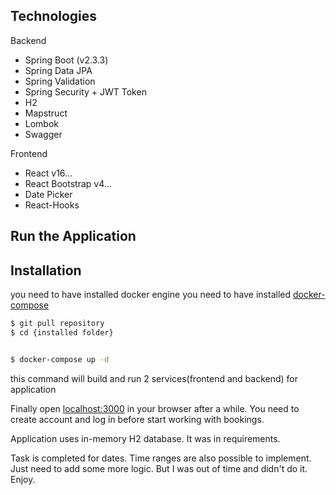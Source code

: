 ## Technologies 
Backend

- Spring Boot (v2.3.3)
- Spring Data JPA
- Spring Validation
- Spring Security + JWT Token
- H2
- Mapstruct
- Lombok
- Swagger

Frontend
- React v16...
- React Bootstrap v4...
- Date Picker
- React-Hooks

## Run the Application

## Installation
you need to have installed docker engine
you need to have installed <a href="https://docs.docker.com/compose/install/">docker-compose
</a>
```bash
$ git pull repository 
$ cd {installed folder}


$ docker-compose up -d
```
this command will build and run 2 services(frontend and backend) for application

Finally open <a href="localhost:3000">localhost:3000</a> in your browser after a while.
You need to create account and log in before start working with bookings.

Application uses in-memory H2 database. It was in requirements.

Task is completed for dates. Time ranges are also possible to implement. Just need to add some more logic. But I was out of time and didn't do it.
Enjoy.
